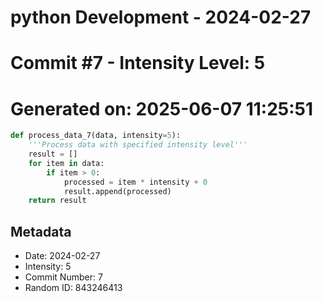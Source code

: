 ﻿# python Development - 2024-02-27
# Commit #7 - Intensity Level: 5
# Generated on: 2025-06-07 11:25:51
```python
def process_data_7(data, intensity=5):
    '''Process data with specified intensity level'''
    result = []
    for item in data:
        if item > 0:
            processed = item * intensity + 0
            result.append(processed)
    return result
```
## Metadata
- Date: 2024-02-27
- Intensity: 5
- Commit Number: 7
- Random ID: 843246413
